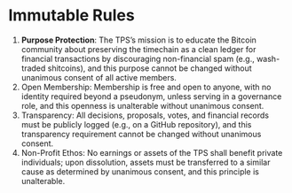 # Immutable Rules
1. **Purpose Protection**: The TPS’s mission is to educate the Bitcoin community about preserving the timechain as a clean ledger for financial transactions by discouraging non-financial spam (e.g., wash-traded shitcoins), and this purpose cannot be changed without unanimous consent of all active members.
2. Open Membership: Membership is free and open to anyone, with no identity required beyond a pseudonym, unless serving in a governance role, and this openness is unalterable without unanimous consent.
3. Transparency: All decisions, proposals, votes, and financial records must be publicly logged (e.g., on a GitHub repository), and this transparency requirement cannot be changed without unanimous consent.
4. Non-Profit Ethos: No earnings or assets of the TPS shall benefit private individuals; upon dissolution, assets must be transferred to a similar cause as determined by unanimous consent, and this principle is unalterable.
